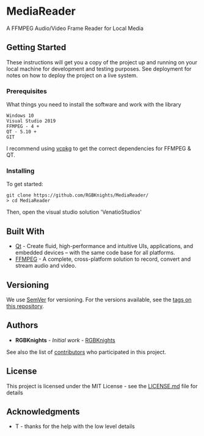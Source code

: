 # MediaReader

A FFMPEG Audio/Video Frame Reader for Local Media

## Getting Started

These instructions will get you a copy of the project up and running on your local machine for development and testing purposes. See deployment for notes on how to deploy the project on a live system.

### Prerequisites

What things you need to install the software and work with the library

```
Windows 10
Visual Studio 2019
FFMPEG - 4 +
QT - 5.10 +
GIT
```
I recommend using [vcpkg](https://github.com/Microsoft/vcpkg) to get the correct dependencies for FFMPEG & QT.

### Installing

To get started:

```
git clone https://github.com/RGBKnights/MediaReader/
> cd MediaReader
```
Then, open the visual studio solution 'VenatioStudios' 

## Built With

* [Qt](https://www.qt.io/) - Create fluid, high-performance and intuitive UIs, applications, and embedded devices – with the same code base for all platforms.
* [FFMPEG](https://ffmpeg.org/) - A complete, cross-platform solution to record, convert and stream audio and video.

## Versioning

We use [SemVer](http://semver.org/) for versioning. For the versions available, see the [tags on this repository](https://github.com/RGBKnights/MediaReader/tags). 

## Authors

* **RGBKnights** - *Initial work* - [RGBKnights](https://github.com/RGBKnights)

See also the list of [contributors](https://github.com/RGBKnights/MediaReader/contributors) who participated in this project.

## License

This project is licensed under the MIT License - see the [LICENSE.md](LICENSE.md) file for details

## Acknowledgments

* T - thanks for the help with the low level details
